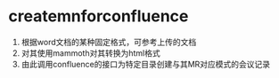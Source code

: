 # createmnforconfluence

1. 根据word文档的某种固定格式，可参考上传的文档
2. 对其使用mammoth对其转换为html格式
3. 由此调用confluence的接口为特定目录创建与其MR对应模式的会议记录
